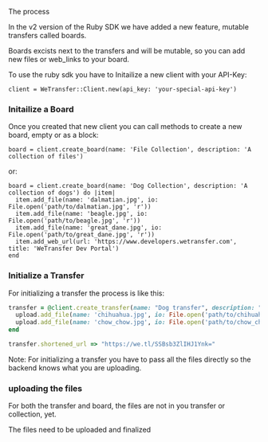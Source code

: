 The process

In the v2 version of the Ruby SDK we have added a new feature, mutable transfers called boards.

Boards excists next to the transfers and will be mutable, so you can add new files or web_links to your board.


To use the ruby sdk you have to Initailize a new client with your API-Key:

```
client = WeTransfer::Client.new(api_key: 'your-special-api-key')
```

### Initailize a Board

Once you created that new client you can call methods to create a new board, empty or as a block:

```
board = client.create_board(name: 'File Collection', description: 'A collection of files')
```
or:
```
board = client.create_board(name: 'Dog Collection', description: 'A collection of dogs') do |item|
  item.add_file(name: 'dalmatian.jpg', io: File.open('path/to/dalmatian.jpg', 'r'))
  item.add_file(name: 'beagle.jpg', io: File.open('path/to/beagle.jpg', 'r'))
  item.add_file(name: 'great_dane.jpg', io: File.open('path/to/great_dane.jpg', 'r'))
  item.add_web_url(url: 'https://www.developers.wetransfer.com', title: 'WeTransfer Dev Portal')
end
```

### Initialize a Transfer

For initializing a transfer the process is like this:

```ruby
transfer = @client.create_transfer(name: "Dog transfer", description: "Have a look at my dogs") do |upload|
  upload.add_file(name: 'chihuahua.jpg', io: File.open('path/to/chihuahua.jpg', 'r'))
  upload.add_file(name: 'chow_chow.jpg', io: File.open('path/to/chow_chow.jpg', 'r'))
end

transfer.shortened_url => "https://we.tl/SSBsb3ZlIHJ1Ynk="
```

Note: For initializing a transfer you have to pass all the files directly so the backend knows what you are uploading.



### uploading the files

For both the transfer and board, the files are not in you transfer or collection, yet.

The files need to be uploaded and finalized

